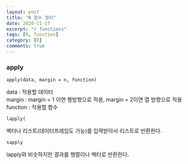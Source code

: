 ```yaml
---
layout: post
title: "R 함수 정리"
date: 2020-11-17
excerpt: "r functions"
tags: [R, function]
category: [R]
comments: true
---
```


### apply
```
apply(data, margin = n, function)
```
data : 적용할 데이터  
margin  : margin = 1 이면 행방향으로 적용, margin = 2이면 열 방향으로 적용  
function : 적용할 함수  

```
lapply(
```
벡터나 리스트(데이터프레임도 가능)를 입력받아서 리스트로 반환한다.  

```
sapply
```
lapply와 비슷하지만 결과를 행렬이나 벡터로 반환한다.

```

